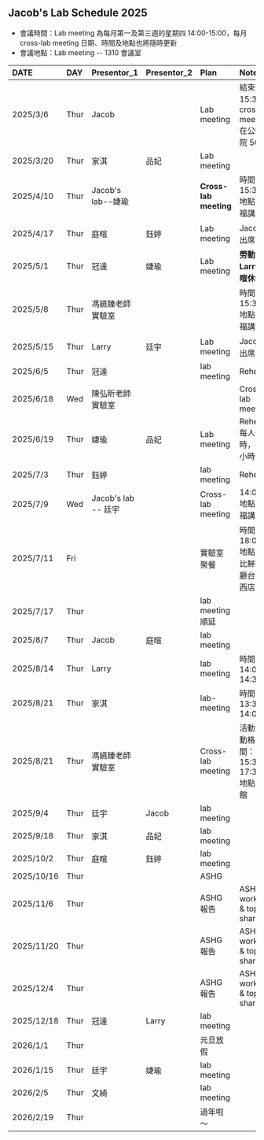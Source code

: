 ## Jacob's Lab Schedule 2025 
- 會議時間：Lab meeting 為每月第一及第三週的星期四 14:00-15:00，每月 cross-lab meeting 日期、時間及地點也將隨時更新  
- 會議地點：Lab meeting -- 1310 會議室  

| DATE | DAY | Presentor_1 | Presentor_2 | Plan | Note |
|:--|:--|:--|:--|:--|:--|
| 2025/3/6 | Thur  | Jacob ||Lab meeting| 結束後 15:30 有 cross-lab meeting 在公衛學院 505 |
| 2025/3/20 | Thur | 家淇 | 品妃 |Lab meeting||
| 2025/4/10 | Thur  | Jacob's lab--婕瑜||**Cross-lab meeting**|時間 15:30 <br>地點：幸福講堂 |
| 2025/4/17 | Thur | 庭暄| 鈺婷 | Lab meeting|Jacob不出席 |
| 2025/5/1 | Thur | 冠達 | 婕瑜 | Lab meeting      | **勞動節 Larry、庭暄休假**|
| 2025/5/8 | Thur | 馮嬿臻老師實驗室 |||時間 15:30 <br>地點：幸福講堂 |
| 2025/5/15  | Thur | Larry | 廷宇 | Lab meeting | Jacob不出席 |
| 2025/6/5 | Thur | 冠達 || lab meeting| Rehearsal |
| 2025/6/18  | Wed  | 陳弘昕老師實驗室 ||| Cross-lab meeting | 14:00  <br>地點：中研院 B1B 會議室  <br>行程：15:30 開完會後參觀 TWB --> 就地解散 |
| 2025/6/19  | Thur | 婕瑜 | 品妃 |Lab meeting | Rehearsal 每人一小時，共兩小時 |
| 2025/7/3  | Thur | 鈺婷| |lab meeting| Rehearsal |
| 2025/7/9  | Wed | Jacob's lab --  廷宇 || Cross-lab meeting | 14:00 <br>地點：幸福講堂 |
| 2025/7/11 | Fri ||| 實驗室聚餐 | 時間 18:00 <br>地點：吉比鮮釀餐廳台北南西店 |
| 2025/7/17 | Thur ||| lab meeting 順延 ||
| 2025/8/7  | Thur | Jacob | 庭暄 | lab meeting ||
| 2025/8/14 | Thur | Larry || lab meeting | 時間：14:00-14:30 |
| 2025/8/21 | Thur | 家淇 |  | lab-meeting | 時間：13:30-14:00 |
| 2025/8/21 | Thur | 馮嬿臻老師實驗室 || Cross-lab meeting | 活動：閃動格子 時間：15:30-17:30 <br>地點：公館 |
| 2025/9/4  | Thur  | 廷宇 | Jacob | lab meeting ||
| 2025/9/18 | Thur | 家淇 | 品妃 | lab meeting ||
| 2025/10/2 | Thur  | 庭暄 | 鈺婷 | lab meeting ||
| 2025/10/16 | Thur  ||| ASHG ||
| 2025/11/6  | Thur |||ASHG 報告 | ASHG workshop & topics shared |
| 2025/11/20 | Thur ||| ASHG 報告 | ASHG workshop & topics shared |
| 2025/12/4  | Thur |||ASHG 報告 | ASHG workshop & topics shared |
| 2025/12/18 | Thur | 冠達 | Larry | lab meeting ||
| 2026/1/1 | Thur ||| 元旦放假||
| 2026/1/15 | Thur | 廷宇 | 婕瑜 |lab meeting ||
| 2026/2/5 | Thur | 文綺 || lab meeting||
| 2026/2/19 | Thur |||過年啦～||
